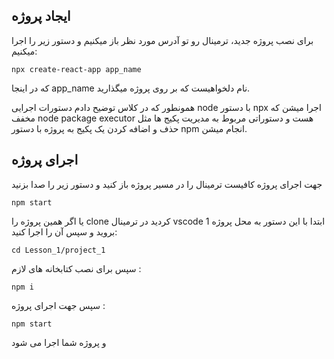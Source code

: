 ## ایجاد پروژه 

برای نصب پروژه جدید، ترمینال رو تو آدرس مورد نظر باز میکنیم و دستور زیر را اجرا میکنیم:

``` npx create-react-app app_name ```


که در اینجا app_name نام دلخواهیست که بر روی پروژه میگذارید.


همونطور که در کلاس توضیح دادم دستورات اجرایی node با دستور npx اجرا میشن که مخفف node package executor هست و دستوراتی مربوط به مدیریت پکیج ها مثل حذف و اضافه کردن یک پکیج به پروژه با دستور npm انجام میشن.

## اجرای پروژه
جهت اجرای پروژه کافیست ترمینال را در مسیر پروژه باز کنید و دستور زیر را صدا بزنید

```
npm start
```

یا اگر همین پروژه را clone کردید در ترمینال vscode ابتدا با این دستور به محل پروژه 1 بروید و سپس آن را اجرا کنید:

```
cd Lesson_1/project_1
```
سپس برای نصب کتابخانه های لازم :

```
npm i
```
سپس جهت اجرای پروژه :

```
npm start
```

و پروژه شما اجرا می شود